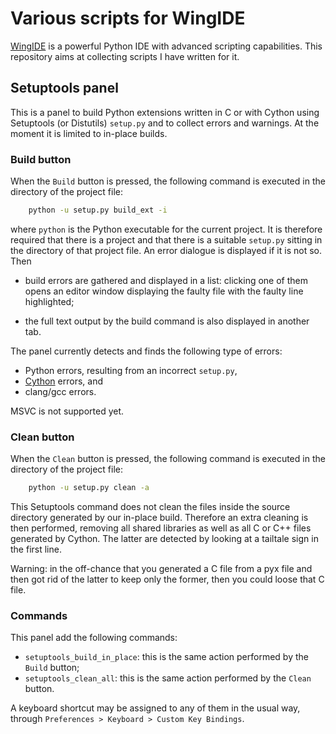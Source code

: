 # Various scripts for WingIDE

[WingIDE](http://wingware.com) is a powerful Python IDE with advanced scripting capabilities. This repository aims at collecting scripts I have written for it.

## Setuptools panel

This is a panel to build Python extensions written in C or with Cython using Setuptools (or Distutils) `setup.py` and to collect errors and warnings. At the moment it is limited to in-place builds.

### Build button

When the `Build` button is pressed, the following command is executed in the directory of the project file:

```bash
    python -u setup.py build_ext -i
```

where `python` is the Python executable for the current project. It is therefore required that there is a project and that there is a suitable `setup.py` sitting in the directory of that project file. An error dialogue is displayed if it is not so. Then

- build errors are gathered and displayed in a list: clicking one of them opens an editor window displaying the faulty file with the faulty line highlighted;

- the full text output by the build command is also displayed in another tab.

The panel currently detects and finds the following type of errors:

- Python errors, resulting from an incorrect `setup.py`,
- [Cython](http://cython.org) errors, and
- clang/gcc errors.

MSVC is not supported yet.

### Clean button

When the `Clean` button is pressed, the following command is executed in the directory of the project file:

```bash
    python -u setup.py clean -a
```

This Setuptools command does not clean the files inside the source directory generated by our in-place build. Therefore an extra cleaning is then performed, removing all shared libraries as well as all C or C++ files generated by Cython. The latter are detected by looking at a tailtale sign in the first line.

Warning: in the off-chance that you generated a C file from a pyx file and then got rid of the latter to keep only the former, then you could loose that C file.

### Commands

This panel add the following commands:

- `setuptools_build_in_place`: this is the same action performed by the `Build` button;
- `setuptools_clean_all`: this is the same action performed by the `Clean` button.

A keyboard shortcut may be assigned to any of them in the usual way, through `Preferences > Keyboard > Custom Key Bindings`.

